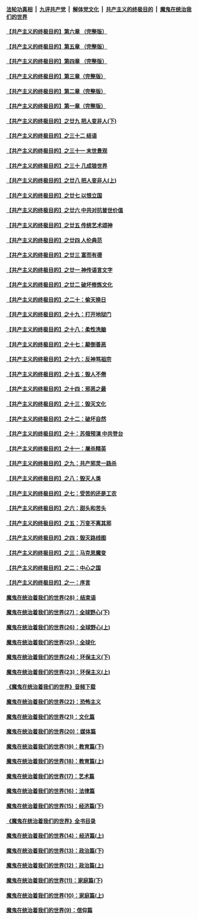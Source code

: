 ####  [法轮功真相](../../../../basic/blob/master/README.md?t=04061901) &nbsp;|&nbsp; [九评共产党](../../../../9ping.md/blob/master/README.md?t=04061901) &nbsp;|&nbsp; [解体党文化](../../../../jtdwh.md/blob/master/README.md?t=04061901)  &nbsp;|&nbsp; [共产主义的终极目的](../../../../gczydzjmd.md/blob/master/README.md?t=04061901) &nbsp;|&nbsp; [魔鬼在统治我们的世界](../../../../mgztzwmdsj.md/blob/master/README.md?t=04061901) 

#### [【共产主义的终极目的】第六章 （完整版）](../pages/nsc422/n11428913.md?t=04061901) 

#### [【共产主义的终极目的】第五章 （完整版）](../pages/nsc422/n11428912.md?t=04061901) 

#### [【共产主义的终极目的】第四章 （完整版）](../pages/nsc422/n11428907.md?t=04061901) 

#### [【共产主义的终极目的】第三章（完整版）](../pages/nsc422/n11428848.md?t=04061901) 

#### [【共产主义的终极目的】第二章（完整版）](../pages/nsc422/n11428831.md?t=04061901) 

#### [【共产主义的终极目的】第一章（完整版）](../pages/nsc422/n11417651.md?t=04061901) 

#### [【共产主义的终极目的】之廿九 把人变非人(下)](../pages/nsc422/n11344140.md?t=04061901) 

#### [【共产主义的终极目的】之三十二 结语](../pages/nsc422/n11360535.md?t=04061901) 

#### [【共产主义的终极目的】之三十一 末世景观](../pages/nsc422/n11351129.md?t=04061901) 

#### [【共产主义的终极目的】之三十 几成狼世界](../pages/nsc422/n11348280.md?t=04061901) 

#### [【共产主义的终极目的】之廿八 把人变非人(上)](../pages/nsc422/n11340492.md?t=04061901) 

#### [【共产主义的终极目的】之廿七 以恨立国](../pages/nsc422/n11336944.md?t=04061901) 

#### [【共产主义的终极目的】之廿六 中共对抗普世价值](../pages/nsc422/n11324785.md?t=04061901) 

#### [【共产主义的终极目的】之廿五 传统艺术颂神](../pages/nsc422/n11296396.md?t=04061901) 

#### [【共产主义的终极目的】之廿四 人伦典范](../pages/nsc422/n11296397.md?t=04061901) 

#### [【共产主义的终极目的】之廿三 富而有德](../pages/nsc422/n11283598.md?t=04061901) 

#### [【共产主义的终极目的】之廿一 神传语言文字](../pages/nsc422/n11263265.md?t=04061901) 

#### [【共产主义的终极目的】之廿二 破坏修炼文化](../pages/nsc422/n11245728.md?t=04061901) 

#### [【共产主义的终极目的】之二十：偷天换日](../pages/nsc422/n11238846.md?t=04061901) 

#### [【共产主义的终极目的】之十九：打开地狱门](../pages/nsc422/n11206376.md?t=04061901) 

#### [【共产主义的终极目的】之十八：柔性洗脑](../pages/nsc422/n11199994.md?t=04061901) 

#### [【共产主义的终极目的】之十七：颠倒善恶](../pages/nsc422/n11179782.md?t=04061901) 

#### [【共产主义的终极目的】之十六：反神骂祖宗](../pages/nsc422/n11166798.md?t=04061901) 

#### [【共产主义的终极目的】之十五：毁人不倦](../pages/nsc422/n11166792.md?t=04061901) 

#### [【共产主义的终极目的】之十四：邪恶之最](../pages/nsc422/n11150249.md?t=04061901) 

#### [【共产主义的终极目的】之十三：毁灭文化](../pages/nsc422/n11135227.md?t=04061901) 

#### [【共产主义的终极目的】之十二：破坏自然](../pages/nsc422/n11135214.md?t=04061901) 

#### [【共产主义的终极目的】之十：苏俄预演 中共登台](../pages/nsc422/n11118424.md?t=04061901) 

#### [【共产主义的终极目的】之十一：屠杀精英](../pages/nsc422/n11118442.md?t=04061901) 

#### [【共产主义的终极目的】之九：共产邪灵一路杀](../pages/nsc422/n11114139.md?t=04061901) 

#### [【共产主义的终极目的】之八：毁灭人类](../pages/nsc422/n11108503.md?t=04061901) 

#### [【共产主义的终极目的】之七：受苦的还是工农](../pages/nsc422/n11101809.md?t=04061901) 

#### [【共产主义的终极目的】之六：甜头和苦头](../pages/nsc422/n11096971.md?t=04061901) 

#### [【共产主义的终极目的】之五：万变不离其邪](../pages/nsc422/n11091285.md?t=04061901) 

#### [【共产主义的终极目的】之四：毁灭路线图](../pages/nsc422/n11086284.md?t=04061901) 

#### [【共产主义的终极目的】之三：马克思魔变](../pages/nsc422/n11061941.md?t=04061901) 

#### [【共产主义的终极目的】之二：中心之国](../pages/nsc422/n11047728.md?t=04061901) 

#### [【共产主义的终极目的】之一：序言](../pages/nsc422/n11086077.md?t=04061901) 

#### [魔鬼在统治着我们的世界(28)：结束语](../pages/nsc422/n10936246.md?t=04061901) 

#### [魔鬼在统治着我们的世界(27)：全球野心(下)](../pages/nsc422/n10928319.md?t=04061901) 

#### [魔鬼在统治着我们的世界(26)：全球野心(上)](../pages/nsc422/n10900318.md?t=04061901) 

#### [魔鬼在统治着我们的世界(25)：全球化](../pages/nsc422/n10788205.md?t=04061901) 

#### [魔鬼在统治着我们的世界(24)：环保主义(下)](../pages/nsc422/n10695307.md?t=04061901) 

#### [魔鬼在统治着我们的世界(23)：环保主义(上)](../pages/nsc422/n10688613.md?t=04061901) 

#### [《魔鬼在统治着我们的世界》音频下载](../pages/nsc422/n10635553.md?t=04061901) 

#### [魔鬼在统治着我们的世界(22)：恐怖主义](../pages/nsc422/n10614727.md?t=04061901) 

#### [魔鬼在统治着我们的世界(21)：文化篇](../pages/nsc422/n10597706.md?t=04061901) 

#### [魔鬼在统治着我们的世界(20)：媒体篇](../pages/nsc422/n10586579.md?t=04061901) 

#### [魔鬼在统治着我们的世界(19)：教育篇(下)](../pages/nsc422/n10564808.md?t=04061901) 

#### [魔鬼在统治着我们的世界(18)：教育篇(上)](../pages/nsc422/n10526970.md?t=04061901) 

#### [魔鬼在统治着我们的世界(17)：艺术篇](../pages/nsc422/n10499093.md?t=04061901) 

#### [魔鬼在统治着我们的世界(16)：法律篇](../pages/nsc422/n10485969.md?t=04061901) 

#### [魔鬼在统治着我们的世界(15)：经济篇(下)](../pages/nsc422/n10469975.md?t=04061901) 

#### [《魔鬼在统治着我们的世界》全书目录](../pages/nsc422/n10464261.md?t=04061901) 

#### [魔鬼在统治着我们的世界(14)：经济篇(上)](../pages/nsc422/n10457370.md?t=04061901) 

#### [魔鬼在统治着我们的世界(13)：政治篇(下)](../pages/nsc422/n10448270.md?t=04061901) 

#### [魔鬼在统治着我们的世界(12)：政治篇(上)](../pages/nsc422/n10444576.md?t=04061901) 

#### [魔鬼在统治着我们的世界(11)：家庭篇(下)](../pages/nsc422/n10440961.md?t=04061901) 

#### [魔鬼在统治着我们的世界(10)：家庭篇(上)](../pages/nsc422/n10435448.md?t=04061901) 

#### [魔鬼在统治着我们的世界(9)：信仰篇](../pages/nsc422/n10432159.md?t=04061901) 

